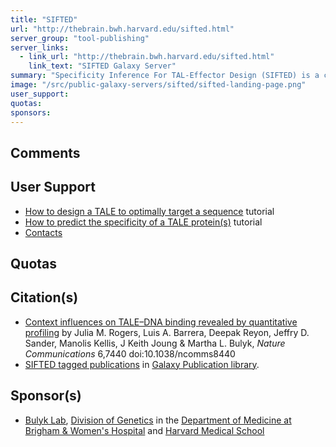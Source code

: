 ```yaml
---
title: "SIFTED"
url: "http://thebrain.bwh.harvard.edu/sifted.html"
server_group: "tool-publishing"
server_links: 
  - link_url: "http://thebrain.bwh.harvard.edu/sifted.html"
    link_text: "SIFTED Galaxy Server"
summary: "Specificity Inference For TAL-Effector Design (SIFTED) is a computational model for predicting the DNA-binding specificity of any Transcription activator-like effector (TALE) proteins. "
image: "/src/public-galaxy-servers/sifted/sifted-landing-page.png"
user_support: 
quotas: 
sponsors: 
---
```


## Comments

## User Support

* [How to design a TALE to optimally target a sequence](http://thebrain.bwh.harvard.edu/SIFTED_Tutorial.pdf) tutorial
* [How to predict the specificity of a TALE protein(s)](http://thebrain.bwh.harvard.edu/SIFTED_PWM_Tutorial.pdf) tutorial
* [Contacts](http://thebrain.bwh.harvard.edu/contact.html)

## Quotas

## Citation(s)

* [Context influences on TALE–DNA binding revealed by quantitative profiling](http://www.nature.com/ncomms/2015/150611/ncomms8440/full/ncomms8440.html) by Julia M. Rogers, Luis A. Barrera, Deepak Reyon, Jeffry D. Sander, Manolis Kellis, J Keith Joung & Martha L. Bulyk, *Nature Communications* 6,7440 doi:10.1038/ncomms8440
* [SIFTED tagged publications](https://www.zotero.org/groups/1732893/galaxy/items/tag/%3ESIFTED) in [Galaxy Publication library](/src/publication-library/index.md).

## Sponsor(s)

* [Bulyk Lab](http://thebrain.bwh.harvard.edu/index.html), [Division of Genetics](http://genetics.bwh.harvard.edu/genetics/index.html) in the [Department of Medicine at Brigham & Women's Hospital](http://www.brighamandwomens.org/medicine/) and [Harvard Medical School](http://hms.harvard.edu/hms/home.asp)
